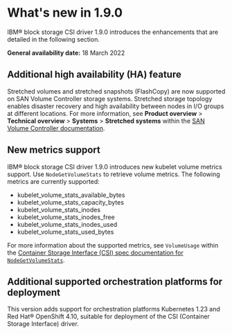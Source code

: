 # What's new in 1.9.0

IBM® block storage CSI driver 1.9.0 introduces the enhancements that are detailed in the following section.

**General availability date:** 18 March 2022

## Additional high availability (HA) feature

Stretched volumes and stretched snapshots (FlashCopy) are now supported on SAN Volume Controller storage systems. Stretched storage topology enables disaster recovery and high availability between nodes in I/O groups at different locations. For more information, see **Product overview** > **Technical overview** > **Systems** > **Stretched systems** within the [SAN Volume Controller documentation](https://www.ibm.com/docs/en/sanvolumecontroller).

## New metrics support

IBM® block storage CSI driver 1.9.0 introduces new kubelet volume metrics support. Use 
`NodeGetVolumeStats` to retrieve volume metrics. The following metrics are currently supported:
- kubelet_volume_stats_available_bytes
- kubelet_volume_stats_capacity_bytes
- kubelet_volume_stats_inodes
- kubelet_volume_stats_inodes_free
- kubelet_volume_stats_inodes_used
- kubelet_volume_stats_used_bytes

For more information about the supported metrics, see `VolumeUsage` within the [Container Storage Interface (CSI) spec documentation for `NodeGetVolumeStats`](https://github.com/container-storage-interface/spec/blob/v1.5.0/spec.md#nodegetvolumestats).


## Additional supported orchestration platforms for deployment

This version adds support for orchestration platforms Kubernetes 1.23 and Red Hat® OpenShift 4.10, suitable for deployment of the CSI (Container Storage Interface) driver.